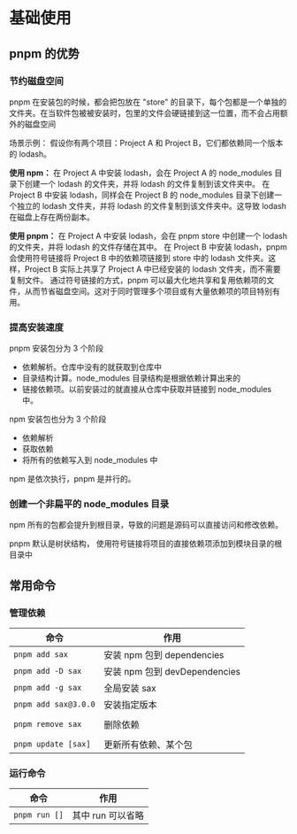 # 基础使用

## pnpm 的优势

### 节约磁盘空间

pnpm 在安装包的时候，都会把包放在 "store" 的目录下，每个包都是一个单独的文件夹。在当软件包被被安装时，包里的文件会硬链接到这一位置，而不会占用额外的磁盘空间

场景示例：
假设你有两个项目：Project A 和 Project B，它们都依赖同一个版本的 lodash。

**使用 npm：**
在 Project A 中安装 lodash，会在 Project A 的 node_modules 目录下创建一个 lodash 的文件夹，并将 lodash 的文件复制到该文件夹中。
在 Project B 中安装 lodash，同样会在 Project B 的 node_modules 目录下创建一个独立的 lodash 文件夹，并将 lodash 的文件复制到该文件夹中。这导致 lodash 在磁盘上存在两份副本。

**使用 pnpm：**
在 Project A 中安装 lodash，会在 pnpm store 中创建一个 lodash 的文件夹，并将 lodash 的文件存储在其中。
在 Project B 中安装 lodash，pnpm 会使用符号链接将 Project B 中的依赖项链接到 store 中的 lodash 文件夹。这样，Project B 实际上共享了 Project A 中已经安装的 lodash 文件夹，而不需要复制文件。
通过符号链接的方式，pnpm 可以最大化地共享和复用依赖项的文件，从而节省磁盘空间。这对于同时管理多个项目或有大量依赖项的项目特别有用。

### 提高安装速度

pnpm 安装包分为 3 个阶段

- 依赖解析。仓库中没有的就获取到仓库中
- 目录结构计算。node_modules 目录结构是根据依赖计算出来的
- 链接依赖项。以前安装过的就直接从仓库中获取并链接到 node_modules 中。

npm 安装包也分为 3 个阶段

- 依赖解析
- 获取依赖
- 将所有的依赖写入到 node_modules 中

npm 是依次执行，pnpm 是并行的。

### 创建一个非扁平的 node_modules 目录

npm 所有的包都会提升到根目录，导致的问题是源码可以直接访问和修改依赖。

pnpm 默认是树状结构， 使用符号链接将项目的直接依赖项添加到模块目录的根目录中

## 常用命令

### 管理依赖

| 命令                 | 作用                          |
| -------------------- | ----------------------------- |
| `pnpm add sax`       | 安装 npm 包到 dependencies    |
| `pnpm add -D sax`    | 安装 npm 包到 devDependencies |
| `pnpm add -g sax`    | 全局安装 sax                  |
| `pnpm add sax@3.0.0` | 安装指定版本                  |
|                      |                               |
| `pnpm remove sax`    | 删除依赖                      |
|                      |                               |
| `pnpm update [sax]`  | 更新所有依赖、某个包          |

### 运行命令

| 命令          | 作用              |
| ------------- | ----------------- |
| `pnpm run []` | 其中 run 可以省略 |
